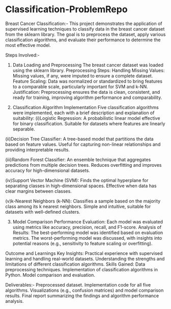 # Classification-ProblemRepo
Breast Cancer Classification:-
This project demonstrates the application of supervised learning techniques to classify data in the breast cancer dataset from the sklearn library. The goal is to preprocess the dataset, apply various classification algorithms, and evaluate their performance to determine the most effective model.

Steps Involved:-
1. Data Loading and Preprocessing 
The breast cancer dataset was loaded using the sklearn library.
Preprocessing Steps:
Handling Missing Values: Missing values, if any, were imputed to ensure a complete dataset.
Feature Scaling: Data was normalized or standardized to bring features to a comparable scale, particularly important for SVM and k-NN.
Justification:
Preprocessing ensures the data is clean, consistent, and ready for training, improving algorithm performance and comparability.

2. Classification Algorithm Implementation
Five classification algorithms were implemented, each with a brief description and explanation of suitability:
(i)Logistic Regression:
A probabilistic linear model effective for binary classification.
Suitable for datasets where features are linearly separable.

(ii)Decision Tree Classifier:
A tree-based model that partitions the data based on feature values.
Useful for capturing non-linear relationships and providing interpretable results.

(iii)Random Forest Classifier:
An ensemble technique that aggregates predictions from multiple decision trees.
Reduces overfitting and improves accuracy for high-dimensional datasets.

(iv)Support Vector Machine (SVM):
Finds the optimal hyperplane for separating classes in high-dimensional spaces.
Effective when data has clear margins between classes.

(v)k-Nearest Neighbors (k-NN):
Classifies a sample based on the majority class among its k nearest neighbors.
Simple and intuitive, suitable for datasets with well-defined clusters.

3. Model Comparison 
Performance Evaluation:
Each model was evaluated using metrics like accuracy, precision, recall, and F1-score.
Analysis of Results:
The best-performing model was identified based on evaluation metrics.
The worst-performing model was discussed, with insights into potential reasons (e.g., sensitivity to feature scaling or overfitting).

Outcome and Learnings
Key Insights:
Practical experience with supervised learning and handling real-world datasets.
Understanding the strengths and limitations of different classification algorithms.
Skills Gained:
Data preprocessing techniques.
Implementation of classification algorithms in Python.
Model comparison and evaluation.

Deliverables:-
Preprocessed dataset.
Implementation code for all five algorithms.
Visualizations (e.g., confusion matrices) and model comparison results.
Final report summarizing the findings and algorithm performance analysis.
